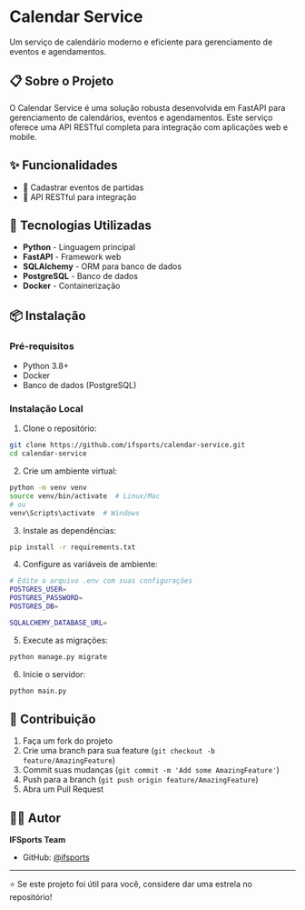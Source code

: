 # Calendar Service

Um serviço de calendário moderno e eficiente para gerenciamento de eventos e agendamentos.

## 📋 Sobre o Projeto

O Calendar Service é uma solução robusta desenvolvida em FastAPI para gerenciamento de calendários, eventos e agendamentos. Este serviço oferece uma API RESTful completa para integração com aplicações web e mobile.

## ✨ Funcionalidades

- 🎯 Cadastrar eventos de partidas
- 📱 API RESTful para integração

## 🚀 Tecnologias Utilizadas

- **Python** - Linguagem principal
- **FastAPI** - Framework web
- **SQLAlchemy** - ORM para banco de dados
- **PostgreSQL** - Banco de dados
- **Docker** - Containerização

## 📦 Instalação

### Pré-requisitos

- Python 3.8+
- Docker
- Banco de dados (PostgreSQL)

### Instalação Local

1. Clone o repositório:
```bash
git clone https://github.com/ifsports/calendar-service.git
cd calendar-service
```

2. Crie um ambiente virtual:
```bash
python -m venv venv
source venv/bin/activate  # Linux/Mac
# ou
venv\Scripts\activate  # Windows
```

3. Instale as dependências:
```bash
pip install -r requirements.txt
```

4. Configure as variáveis de ambiente:
```bash
# Edite o arquivo .env com suas configurações
POSTGRES_USER=
POSTGRES_PASSWORD=
POSTGRES_DB=

SQLALCHEMY_DATABASE_URL=
```

5. Execute as migrações:
```bash
python manage.py migrate
```

6. Inicie o servidor:
```bash
python main.py
```

## 🤝 Contribuição

1. Faça um fork do projeto
2. Crie uma branch para sua feature (`git checkout -b feature/AmazingFeature`)
3. Commit suas mudanças (`git commit -m 'Add some AmazingFeature'`)
4. Push para a branch (`git push origin feature/AmazingFeature`)
5. Abra um Pull Request

## 👨‍💻 Autor

**IFSports Team**

- GitHub: [@ifsports](https://github.com/ifsports)

---

⭐ Se este projeto foi útil para você, considere dar uma estrela no repositório!
